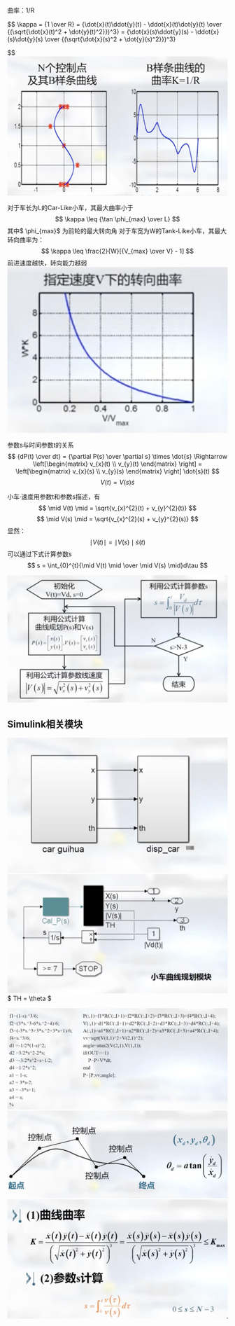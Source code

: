 曲率：1/R

$$
    \kappa = 
    {1 \over R} = 
    {\dot{x}(t)\ddot{y}(t) - \ddot{x}(t)\dot{y}(t) \over {(\sqrt{\dot{x}(t)^2 + \dot{y}(t)^2}})^3} = 
    {\dot{x}(s)\ddot{y}(s) - \ddot{x}(s)\dot{y}(s) \over {(\sqrt{\dot{x}(s)^2 + \dot{y}(s)^2}})^3}

$$
![alt text](../../image/3.3.1.png)

对于车长为L的Car-Like小车，其最大曲率小于
$$ \kappa \leq {\tan \phi_{max} \over L} $$
其中$ \phi_{max}$ 为前轮的最大转向角
对于车宽为W的Tank-Like小车，其最大转向曲率为：
$$ \kappa \leq \frac{2}{W}[{V_{max} \over V} - 1] $$
前进速度越快，转向能力越弱
![](../../image/3.3.2.png)

参数s与时间参数t的关系
$$
    {dP(t) \over dt} =
    {\partial P(s) \over \partial s} \times \dot{s} \Rightarrow
    \left[\begin{matrix} v_{x}(t) \\ v_{y}(t) \end{matrix} \right] =
    \left[\begin{matrix} v_{x}(s) \\ v_{y}(s) \end{matrix} \right] 
    \dot{s}(t)
$$
$$
    V(t) = V(s) \dot{s}
$$

小车·速度用参数t和参数s描述，有
$$
    \mid V(t) \mid = 
    \sqrt{v_{x}^{2}(t) + v_{y}^{2}(t)} 
$$
$$   
    \mid V(s) \mid = 
    \sqrt{v_{x}^{2}(s) + v_{y}^{2}(s)}
$$
显然：
$$
    \mid V(t) \mid =
    \mid V(s) \mid \dot{s}(t)
$$
可以通过下式计算参数s
$$
    s =
    \int_{0}^{t}{\mid V(t) \mid \over \mid V(s) \mid}d\tau
$$

![alt text](../../image/3.3.3.png)

## Simulink相关模块
![alt text](../../image/3.3.4.png)
![规划模块](../../image/3.3.5.png)
$ TH = \theta $


![alt text](i../../image/3.3.6.png)
![alt text](../../image/3.3.7.png)
![alt text](../../image/3.3.8.png)